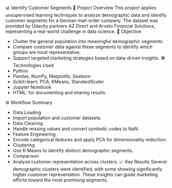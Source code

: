 📊 Identify Customer Segments
🧠 Project Overview
This project applies unsupervised learning techniques to analyze demographic data and identify customer segments for a German mail-order company. The dataset was provided by Udacity partners AZ Direct and Arvato Financial Solutions, representing a real-world challenge in data science.
🎯 Objective
- Cluster the general population into meaningful demographic segments.
- Compare customer data against these segments to identify which groups are most representative.
- Support targeted marketing strategies based on data-driven insights.
🛠️ Technologies Used
- Python
- Pandas, NumPy, Matplotlib, Seaborn
- Scikit-learn: PCA, KMeans, StandardScaler
- Jupyter Notebook
- HTML: for documenting and sharing results


⚙️ Workflow Summary
- Data Loading
- Import population and customer datasets.
- Data Cleaning
- Handle missing values and convert symbolic codes to NaN.
- Feature Engineering
- Encode categorical features and apply PCA for dimensionality reduction.
- Clustering
- Use K-Means to identify distinct demographic segments.
- Comparison
- Analyze customer representation across clusters.
📈 Key Results
Several demographic clusters were identified, with some showing significantly higher customer representation. These insights can guide marketing efforts toward the most promising segments.

